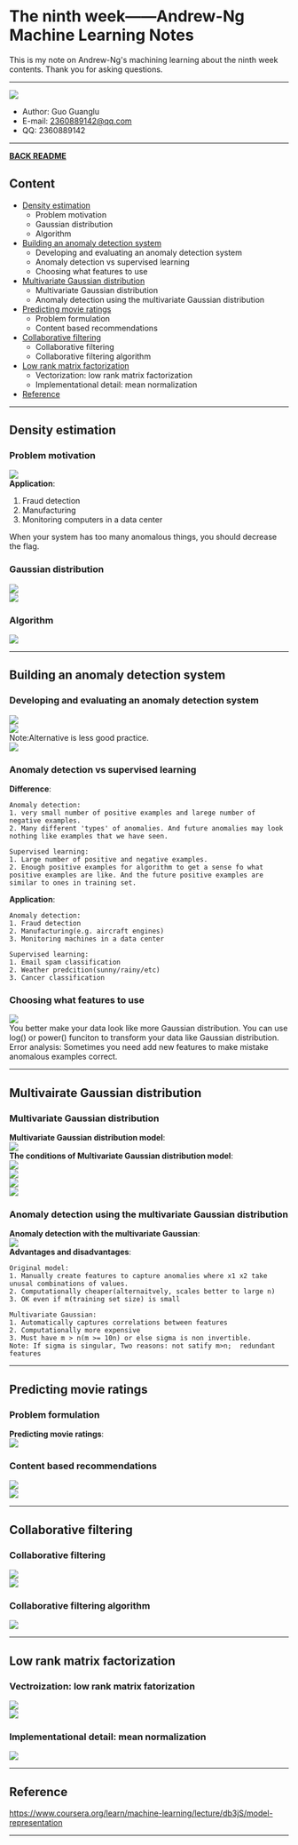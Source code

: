 # The ninth week——Andrew-Ng Machine Learning Notes  
This is my note on Andrew-Ng's machining learning about the ninth week contents. Thank you for asking questions.

***
[![](/picture/the_first_week/fig_ML.jpg)][Andrew-Ng-coursera]  
- Author: Guo Guanglu  
- E-mail: 2360889142@qq.com
- QQ: 2360889142  

*** 
[**BACK README**](README.md)  

## Content  
* [Density estimation](#density-estimation)
	* Problem motivation  
	* Gaussian distribution  
  	* Algorithm   
* [Building an anomaly detection system](#building-an-anomaly-detection-system)  
	* Developing and evaluating an anomaly detection system  
	* Anomaly detection vs supervised learning  
	* Choosing what features to use  
* [Multivariate Gaussian distribution](#multivairate-gaussian-distribution)  
	* Multivariate Gaussian distribution  
	* Anomaly detection using the multivariate Gaussian distribution  
* [Predicting movie ratings](#predicting-movie-ratings)
	* Problem formulation  
	* Content based recommendations  
* [Collaborative filtering](#collaborative-filtering)  
	* Collaborative filtering  
	* Collaborative filtering algorithm  
* [Low rank matrix factorization](#low-rank-matrix-factorization)  
	* Vectorization: low rank matrix factorization  
	* Implementational detail: mean normalization  
* [Reference](#reference)  

***  
Density estimation  
----  
### Problem motivation  
![](/picture/the_ninth_week/anomaly_detection1.png)  
**Application**:  
1. Fraud detection  
2. Manufacturing  
3. Monitoring computers in a data center  

When your system has too many anomalous things, you should decrease the flag.  
### Gaussian distribution  
![](/picture/the_ninth_week/anomaly_detection2.png)  
![](/picture/the_ninth_week/anomaly_detection3.png)  
### Algorithm  
![](/picture/the_ninth_week/anomaly_detection4.png)  

***  
Building an anomaly detection system  
----  
### Developing and evaluating an anomaly detection system  
![](/picture/the_ninth_week/anomaly_detection5.png)  
![](/picture/the_ninth_week/anomaly_detection6.png)   
Note:Alternative is less good practice.  
![](/picture/the_ninth_week/anomaly_detection7.png)   

### Anomaly detection vs supervised learning  
**Difference**:
```
Anomaly detection:  
1. very small number of positive examples and larege number of negative examples.  
2. Many different 'types' of anomalies. And future anomalies may look nothing like examples that we have seen.  

Supervised learning:  
1. Large number of positive and negative examples.  
2. Enough positive examples for algorithm to get a sense fo what positive examples are like. And the future positive examples are similar to ones in training set.  
```  
**Application**: 
 ```
 Anomaly detection:  
 1. Fraud detection  
 2. Manufacturing(e.g. aircraft engines)  
 3. Monitoring machines in a data center  
 
 Supervised learning:  
 1. Email spam classification  
 2. Weather predcition(sunny/rainy/etc)  
 3. Cancer classification  
 ```

### Choosing what features to use  
![](/picture/the_ninth_week/anomaly_detection8.png)   
You better make your data look like more Gaussian distribution. You can use log() or power() funciton to transform your data like Gaussian distribution.  
Error analysis: Sometimes you need add new features to make mistake anomalous examples correct.  

***  
Multivairate Gaussian distribution  
---  
### Multivariate Gaussian distribution  
**Multivariate Gaussian distribution model**:  
![](/picture/the_ninth_week/anomaly_detection9.png)   
**The conditions of Multivariate Gaussian distribution model**:  
![](/picture/the_ninth_week/anomaly_detection10.png)   
![](/picture/the_ninth_week/anomaly_detection11.png)   
![](/picture/the_ninth_week/anomaly_detection12.png)   
![](/picture/the_ninth_week/anomaly_detection13.png)   
### Anomaly detection using the multivariate Gaussian distribution  
**Anomaly detection with the multivariate Gaussian**:  
![](/picture/the_ninth_week/anomaly_detection14.png)  
**Advantages and disadvantages**:  
```
Original model:  
1. Manually create features to capture anomalies where x1 x2 take unusal combinations of values.  
2. Computationally cheaper(alternaitvely, scales better to large n)  
3. OK even if m(training set size) is small  

Multivariate Gaussian:  
1. Automatically captures correlations between features  
2. Computationally more expensive  
3. Must have m > n(m >= 10n) or else sigma is non invertible.  
Note: If sigma is singular, Two reasons: not satify m>n;  redundant features  
```  

***  
Predicting movie ratings  
---  
### Problem formulation  
**Predicting movie ratings**:  
![](/picture/the_ninth_week/recommendation1.png)     

### Content based recommendations  
![](/picture/the_ninth_week/recommendation2.png)  
![](/picture/the_ninth_week/recommendation3.png)  

***  
Collaborative filtering  
---  
### Collaborative filtering  
![](/picture/the_ninth_week/recommendation4.png)  
![](/picture/the_ninth_week/recommendation5.png)  
### Collaborative filtering algorithm  
![](/picture/the_ninth_week/recommendation6.png)  

***  
Low rank matrix factorization  
---
### Vectroization: low rank matrix fatorization  
![](/picture/the_ninth_week/recommendation7.png)  
![](/picture/the_ninth_week/recommendation8.png)  
### Implementational detail: mean normalization  
![](/picture/the_ninth_week/recommendation9.png)  

***  
Reference  
----  
https://www.coursera.org/learn/machine-learning/lecture/db3jS/model-representation  

---------------------------------------------------------
[Andrew-Ng-coursera]:https://www.coursera.org/learn/machine-learning/lecture/db3jS/model-representation "Andrew Ng coursera"
